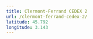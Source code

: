 ```yaml
---
title: Clermont-Ferrand CEDEX 2
url: /clermont-ferrand-cedex-2/
latitude: 45.792
longitude: 3.143
---
```

